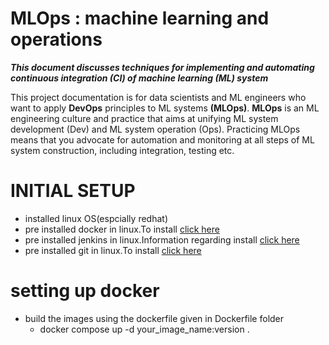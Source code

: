 # MLOps : machine learning and operations
***This document discusses techniques for implementing and automating continuous integration (CI) of machine learning (ML) system***  

This project documentation is for data scientists and ML engineers who want to apply **DevOps** principles to ML systems **(MLOps)**. **MLOps** is an ML engineering culture and practice that aims at unifying ML system development (Dev) and ML system operation (Ops). Practicing MLOps means that you advocate for automation and monitoring at all steps of ML system construction, including integration, testing etc.

# INITIAL SETUP
 * installed linux OS(espcially redhat) 
 * pre installed docker in linux.To install [click here](https://docs.docker.com/engine/install/)
 * pre installed jenkins in linux.Information regarding install [click here](https://www.jenkins.io/download/)
 * pre installed git in linux.To install [click here](https://git-scm.com/download/linux)

# setting up docker
 * build the images using the dockerfile given in Dockerfile folder 
    - docker compose up -d your_image_name:version .
